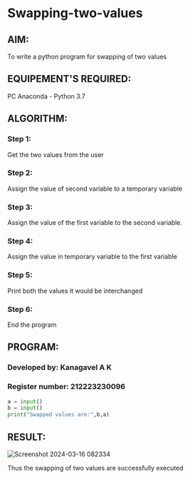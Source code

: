 # Swapping-two-values
## AIM:
To write a python program for swapping of two values
## EQUIPEMENT'S REQUIRED: 
PC
Anaconda - Python 3.7
## ALGORITHM: 
### Step 1:
Get the two values from the user
### Step 2: 
Assign the value of second variable to a temporary variable 
### Step 3: 
Assign the value of the first variable to the second variable.
### Step 4:  
Assign the value in temporary variable to the first variable
### Step 5: 
Print both the values it would be interchanged
### Step 6: 
End the program
## PROGRAM:
### Developed by: Kanagavel A K
### Register number: 212223230096
```Python
a = input()
b = input()
print("Swapped values are:",b,a)
```


## RESULT:
![Screenshot 2024-03-16 082334](https://github.com/KanagavelAK/Swapping-two-values/assets/151514454/b8d8128c-50b9-489e-bc6d-27423af7e367)

Thus the swapping of two values are successfully executed



